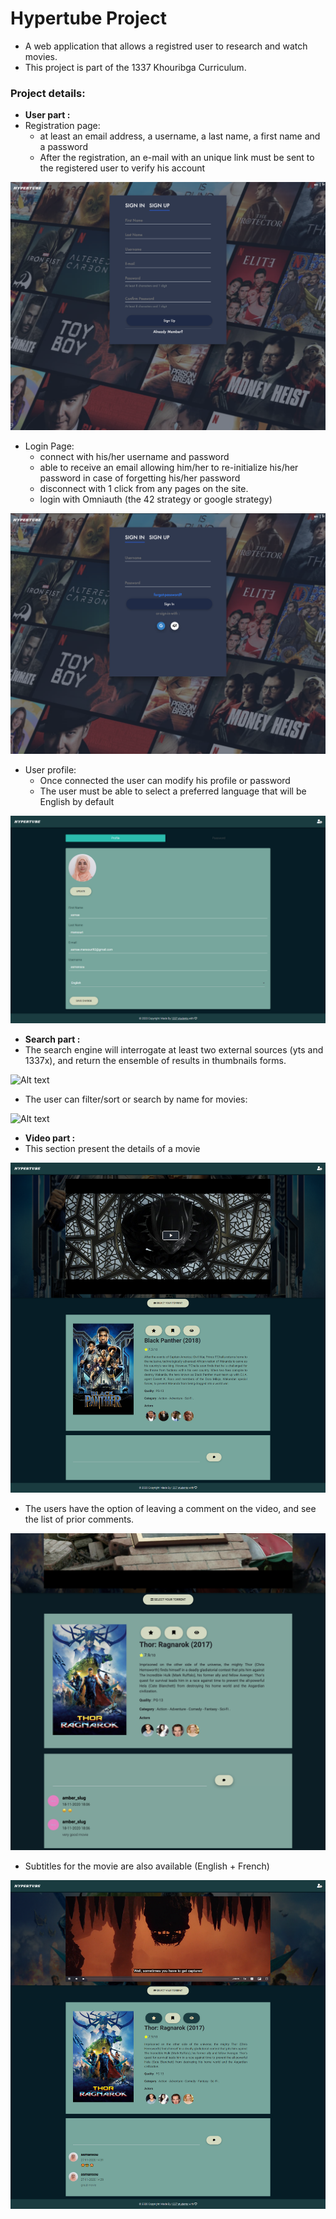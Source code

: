 # Hypertube Project
- A web application that allows a registred user to research and watch movies.
- This project is part of the 1337 Khouribga Curriculum.

### Project details:
 - **User part :**
  - Registration page:
     - at least an email address, a username, a last name, a first name and a password
     - After the registration, an e-mail with an unique link must be sent to the registered user to verify his account
    
 ![Alt text](screenshots/signup.png?raw=true "SignUP")
 - Login Page:
    - connect with his/her username and password
    - able to receive an email allowing him/her to re-initialize his/her password in case of forgetting his/her password 
    - disconnect with 1 click from any pages on the site.
    - login with Omniauth (the 42 strategy or google strategy)
    
 ![Alt text](screenshots/login.png?raw=true "Login")
  - User profile:
    - Once connected the user can modify his profile or password
    - The user must be able to select a preferred language that will be English by default
    
 ![Alt text](screenshots/edit-profile.png?raw=true "Edit")
    
 - **Search part :**
 - The search engine will interrogate at least two external sources (yts and 1337x), and return the ensemble of results in thumbnails forms.

 ![Alt text](screenshots/search.png?raw=true "Search")
 - The user can filter/sort or search by name for movies:

 ![Alt text](screenshots/search_filter.png?raw=true "Filter Search")
 
 - **Video part :**
 - This section present the details of a movie

 ![Alt text](screenshots/movie-detail.png?raw=true "Movie Detail")
 
 - The users have the option of leaving a comment on the video, and see the list of prior comments.

 ![Alt text](screenshots/comments.png?raw=true "Movie Comments")

 - Subtitles for the movie are also available (English + French)

 ![Alt text](screenshots/subtitles.png?raw=true "Movie Subtitle")
